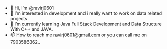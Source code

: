 - 👋 Hi, I’m @ravirj0601
- 👀 I’m interested in development and i really want to work on data related projects
- 🌱 I’m currently learning Java Full Stack Development and Data Structure With C++ and JAVA.
- 📫 How to reach me ravirj0601@gmail.com or you can call me on 7903586362..

<!---
ravirj0601/ravirj0601 is a ✨ special ✨ repository because its `README.md` (this file) appears on your GitHub profile.
You can click the Preview link to take a look at your changes.
--->
